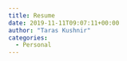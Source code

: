 ```yaml
---
title: Resume
date: 2019-11-11T09:07:11+00:00
author: "Taras Kushnir"
categories:
  - Personal
---
```


